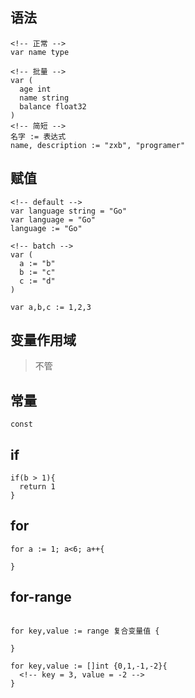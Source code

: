 ## 语法
```
<!-- 正常 -->
var name type

<!-- 批量 -->
var (
  age int
  name string
  balance float32
)
<!-- 简短 -->
名字 := 表达式  
name, description := "zxb", "programer"
```

## 赋值
```
<!-- default -->
var language string = "Go"
var language = "Go"
language := "Go"

<!-- batch -->
var (
  a := "b"
  b := "c"
  c := "d"
)

var a,b,c := 1,2,3

```

## 变量作用域
> 不管

## 常量
` const `

## if
```
if(b > 1){
  return 1
}
```

## for
```
for a := 1; a<6; a++{
  
}
```

## for-range
```

for key,value := range 复合变量值 {

}

for key,value := []int {0,1,-1,-2}{
  <!-- key = 3, value = -2 -->
}

```
